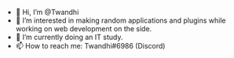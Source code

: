 - 👋 Hi, I’m @Twandhi
- 👀 I’m interested in making random applications and plugins while working on web development on the side.
- 🌱 I’m currently doing an IT study.
- 📫 How to reach me: Twandhi#6986 (Discord)

<!---
Twandhi/Twandhi is a ✨ special ✨ repository because its `README.md` (this file) appears on your GitHub profile.
You can click the Preview link to take a look at your changes.
--->
